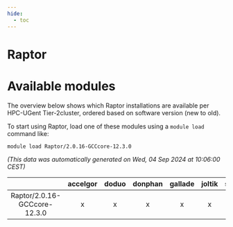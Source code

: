 ```yaml
---
hide:
  - toc
---
```


Raptor
======

# Available modules


The overview below shows which Raptor installations are available per HPC-UGent Tier-2cluster, ordered based on software version (new to old).

To start using Raptor, load one of these modules using a `module load` command like:

```shell
module load Raptor/2.0.16-GCCcore-12.3.0
```

*(This data was automatically generated on Wed, 04 Sep 2024 at 10:06:00 CEST)*  

| |accelgor|doduo|donphan|gallade|joltik|shinx|skitty|
| :---: | :---: | :---: | :---: | :---: | :---: | :---: | :---: |
|Raptor/2.0.16-GCCcore-12.3.0|x|x|x|x|x|x|x|
